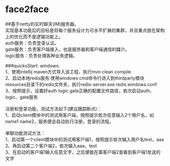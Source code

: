 # face2face
##基于netty的实时聊天(IM)服务器。<br>
实现基本功能后的目标是将每个服务设计为可水平扩展的集群，并且重点放在架构上的优化而不是逻辑功能上。<br>
auth服务：负责登录认证。<br> 
gate服务：负责客户端接入，也是服务器和客户端通信的媒介。<br> 
logic服务：负责处理各种业务逻辑。<br>

###quicksStart:
windows:<br>
1、使用intellij maven方式导入该工程，执行mvn clean compile<br>
2、启动本地redis服务:使用windows cmd命令行进入到thirdparty模块resources目录下的redis文件夹，执行redis-server.exe redis.windows.conf<br>
3、按照提示，设置好auth logic gate正确的配置文件路径，依次启动auth、logic、gate服务<br>
<br>
注册和登录功能，测试方法如下(建议跟踪断点)：<br>
1、启动client模块中的测试用客户端，按照提示依次任意输入2个用户名，如name1 name2，服务便会自动执行注册，登录的流程。<br>
<br>
单聊功能测试方法：<br>
1、启动第一个client模块中的测试用客户端1，按照提示依次输入用户名test，aaa<br>
2、再启动第二个客户端2，依次输入aaa，test<br>
3、在启动的客户端1输入任意文字，之后便能在第客户端2查看到客户端1发送的文字<br>
